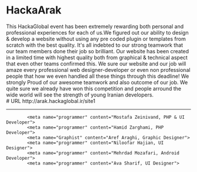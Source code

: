 # HackaArak

<div>
This HackaGlobal event has been extremely rewarding both personal and professional experiences for each of us.We figured out our ability to design & develop a website without using any pre coded plugin or templates from scratch with the best quality.
It's all indebted to our strong teamwork that our team members done their job so brilliant.
Our website has been created in a limited time with highest quality both from graphical & technical aspect that even other teams confirmed this.
We sure our website and our job will amaze every professional web designer-developer or even non professional people that how we even handled all these things through this deadline!
We strongly Proud of our awesome teamwork and also outcome of our job.
We quite sure we already have won this competition and people arround the wide world will see the strength of young Iranian developers.
</div>
# URL
http://arak.hackaglobal.ir/site1

------------------------------------------------------------------------
			<meta name="programmer" content="Mostafa Zeinivand, PHP & UI Developer">
			<meta name="programmer" content="Hamid Zarghami, PHP Developer">
			<meta name="Graphist" content="Aref Araghi, Graphic Designer">
			<meta name="programmer" content="Niloofar Hajian, UI Designer">
			<meta name="programmer" content="Mehrdad Mozafari, Android Developer">
			<meta name="programmer" content="Ava Sharif, UI Designer">
